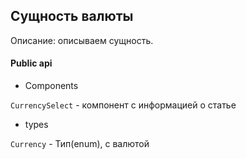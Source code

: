 ## Сущность валюты

Описание:
описываем сущность.

#### Public api

- Components

`CurrencySelect` - компонент с информацией о статье

- types

`Currency` - Тип(enum), с валютой


